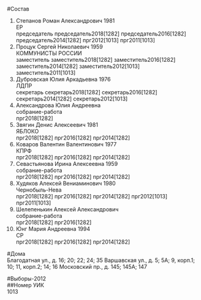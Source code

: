#Состав  
1. Степанов Роман Александрович 1981  
    ЕР  
    председатель председатель2018[1282] председатель2016[1282] председатель2014[1282] прг2012[1013] прг2011[1013]  
2. Процук Сергей Николаевич 1959  
    КОММУНИСТЫ РОССИИ  
    заместитель заместитель2018[1282] заместитель2016[1282] заместитель2014[1282] заместитель2012[1013] заместитель2011[1013]  
3. Дубровская Юлия Аркадьевна 1976  
    ЛДПР  
    секретарь секретарь2018[1282] секретарь2016[1282] секретарь2014[1282] секретарь2012[1013]  
4. Александрова Юлия Андреевна  
    собрание-работа  
    прг2018[1282]  
5. Звягин Денис Алексеевич 1981  
    ЯБЛОКО  
    прг2018[1282] прг2016[1282] прг2014[1282]  
6. Коваров Валентин Валентинович 1977  
    КПРФ  
    прг2018[1282] прг2016[1282] прг2014[1282]  
7. Севастьянова Ирина Алексеевна 1959  
    собрание-работа  
    прг2018[1282] прг2016[1282] прг2014[1282]  
8. Худяков Алексей Вениаминович 1980  
    Чернобыль-Нева  
    прг2018[1282] прг2016[1282] прг2014[1282] прг2012[1013] прг2011[1013]  
9. Шелепенькин Алексей Александрович  
    собрание-работа  
    прг2018[1282] прг2016[1282]  
10. Юнг Мария Андреевна 1994  
    СР  
    прг2018[1282] прг2016[1282] прг2014[1282]  

#Дома  
Благодатная ул., д. 16; 20; 22; 24; 35 Варшавская ул., д. 5; 5А; 9, корп.1; 10; 11, корп.2; 14; 16 Московский пр., д. 145; 145А; 147  
  
#Выборы-2012  
##Номер УИК  
1013  
